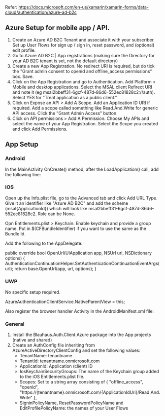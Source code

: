 Refer: 
https://docs.microsoft.com/en-us/xamarin/xamarin-forms/data-cloud/authentication/azure-ad-b2c

## Azure Setup for mobile app / API. 

1. Create an Azure AD B2C Tenant and associate it with your subscriber. Set up User Flows for sign up / sign in, reset password, and (optional) edit profile.
2. Go to Azure AD B2C | App registrations (making sure the Directory for your AD B2C tenant is set, not the default directory)
3. Create a new App Registration. No redirect URI is required, but do tick the "Grant admin consent to openid and offline_access permissions" box. Save.
4. Click on the App Registration and go to Authentication. Add Platform < Mobile and desktop applications. Select the MSAL client Refirect URI and note it (eg msal2bbeff31-6gcf-487d-86d6-552ec81828c2://auth). Select YES for "Treat application as a public client."
5. Click on Expose an API > Add A Scope. Add an Application ID URI if required. Add a scope called something like Read.And.Write for generic API access. Click the "Grant Admin Access" button. 
6. Click on API permissions > Add A Permission. Choose My APIs  and select the name of your App Registration. Select the Scope you created and click Add Permissions. 

## App Setup

### Android
In the MainActivity OnCreate() method, after the LoadApplication() call, add the following line:

### iOS
Open up the Info.plist file, go to the Advanced tab and click Add URL Type. Give it an identifier like "Azure AD B2C" and add the scheme (msal{ApplicationId}) which will look like msal2bbeff31-6gcf-487d-86d6-552ec81828c2. Role can be None. 

Opn Entitlements.plist > Keychain. Enable keychain and provide a group name. Put in $(CFBundleIdentifier) if you want to use the same as the Bundle Id. 

Add the following to the AppDelegate:

public override bool OpenUrl(UIApplication app, NSUrl url, NSDictionary options)
{
	AuthenticationContinuationHelper.SetAuthenticationContinuationEventArgs(url);
	return base.OpenUrl(app, url, options);
}

### UWP
No specific setup required.

AzureAuthenticationClientService.NativeParentView = this;

Also register the browser handler Activity in the AndroidManifest.xml file:

<!-- Activity to handle browser auth-->
<activity android:name="microsoft.identity.client.BrowserTabActivity">
	<intent-filter>
		<action android:name="android.intent.action.VIEW" />
		<category android:name="android.intent.category.DEFAULT" />
		<category android:name="android.intent.category.BROWSABLE" />
		<data android:scheme="msal{ApplicationId}" android:host="auth" />
	</intent-filter>
</activity>

### General
1. Install the Blauhaus.Auth.Client.Azure package into the App projects (native and shared)
2. Create an AuthConfig file inheriting from AzureActiveDirectoryClientConfig and set the following values:
   * TenantName: tenantname
   * TenantId: tenantname.onmicrosoft.com
   * ApplicationId: Application (client) ID
   * IosKeychainSecurityGroups: The name of the Keychain group added to the iOS Entitlements.plist file. 
   * Scopes: Set to a string array consisting of { "offline_access", "openid", "https://{tenantname}.onmicrosoft.com/{ApplicationIdUri}/Read.And.Write" }, 
   * SigninPolicyName, ResetPasswordPolicyName and EditProfilePolicyName: the names of your User Flows
   




